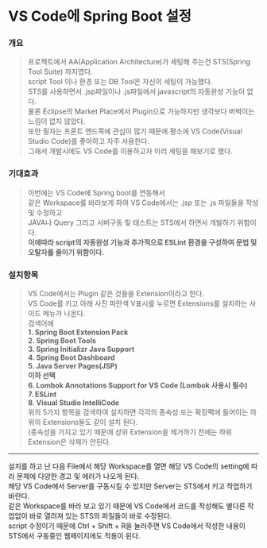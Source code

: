 VS Code에 Spring Boot 설정
===========

### 개요
> 프로젝트에서 AA(Application Architecture)가 세팅해 주는건 STS(Spring Tool Suite) 까지였다.   
> script Tool 이나 환경 또는 DB Tool은 자신이 세팅이 가능했다.  
> STS를 사용하면서 .jsp파일이나 .js파일에서 javascript의 자동완성 기능이 없다.  
> 물론 Eclipse의 Market Place에서 Plugin으로 가능하지만 생각보다 버벅이는 느낌이 없지 않았다.  
> 또한 필자는 프론트 엔드쪽에 관심이 많기 때문에 평소에 VS Code(Visual Studio Code)를 좋아하고 자주 사용한다.  
> 그래서 개발시에도 VS Code를 이용하고자 미리 세팅을 해보기로 했다.  

### 기대효과
> 이번에는 VS Code에 Spring boot를 연동해서   
> 같은 Workspace를 바라보게 하여 VS Code에서는 .jsp 또는 .js 파일들을 작성 및 수정하고  
> JAVA나 Query 그리고 서버구동 및 테스트는 STS에서 하면서 개발하기 위함이다.   
> **이에따라 script의 자동완성 기능과 추가적으로 ESLint 환경을 구성하여 문법 및 오탈자를 줄이기 위함이다.**  

### 설치항목
> VS Code에서는 Plugin 같은 것들을 Extension이라고 한다.  
> VS Code를 키고 아래 사진 파란색 V표시를 누르면 Extensions를 설치하는 사이드 메뉴가 나온다.  
> 검색어에   
> **1. Spring Boot Extension Pack  
>   2. Spring Boot Tools   
>   3. Spring Initializr Java Support   
>   4. Spring Boot Dashboard   
>   5. Java Server Pages(JSP)   
>  이하 선택   
>  6. Lombok Annotations Support for VS Code (Lombok 사용시 필수)   
>  7. ESLint   
>  8. Visual Studio IntelliCode**       
> 위의 5가지 항목을 검색하여 설치하면 각각의 종속성 또는 확장팩에 들어이는 하위의 Extensions들도 같이 설치 된다.  
> (종속성을 가지고 있기 때문에 상위 Extension을 제거하기 전에는 하위 Extension은 삭제가 안된다.  

<hr/>

설치를 하고 난 다음 File에서 해당 Workspace를 열면 해당 VS Code의 setting에 따라 문제에 다양한 경고 및 에러가 나오게 된다.  
해당 VS Code에서 Server를 구동시킬 수 있지만 Server는 STS에서 키고 작업하기 바란다.  
같은 Workspace를 바라 보고 있기 때문에 VS Code에서 코드를 작성해도 별다른 작업없이 바로 열려져 있는 STS의 파일들이 바로 수정된다.  
script 수정이기 때문에 Ctrl + Shift + R을 눌러주면 VS Code에서 작성한 내용이 STS에서 구동중인 웹페이지에도 적용이 된다.  
